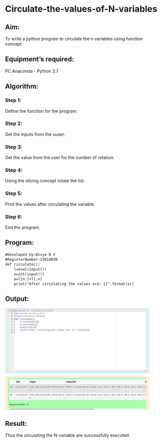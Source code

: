 # Circulate-the-values-of-N-variables
## Aim:
To write a python program to circulate the n variables using function concept
## Equipment’s required:
PC
Anaconda - Python 3.7
## Algorithm: 
### Step 1:
Define the function for the program. 
### Step 2:
Get the inputs from the uuser. 
### Step 3: 
Get the value from the user for the number of rotation.
### Step 4: 
Using the slicing concept rotate the list.

### Step 5:
Print the values after circulating the variable.
### Step 6:
End the program. 
## Program:
```#Program to circulate N values.
#Developed by:Divya R V
#RegisterNumber:23014030
def circulate():
    l=eval(input())
    n=int(input())
    a=l[n:]+l[:n]
    print("After circulating the values are: {}".format(a))
```



## Output:


![Alt text](<Screenshot 2023-10-26 220233.png>)


## Result:
Thus the circulating the N-variable are successfully executed.
